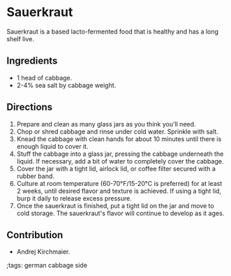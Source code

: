 # Sauerkraut

Sauerkraut is a based lacto-fermented food that is healthy and has a long shelf
live.

## Ingredients

- 1 head of cabbage.
- 2-4% sea salt by cabbage weight.

## Directions

1. Prepare and clean as many glass jars as you think you'll need.
2. Chop or shred cabbage and rinse under cold water. Sprinkle with salt.
3. Knead the cabbage with clean hands for about 10 minutes until there is enough
   liquid to cover it.
4. Stuff the cabbage into a glass jar, pressing the cabbage underneath the
   liquid. If necessary, add a bit of water to completely cover the cabbage.
5. Cover the jar with a tight lid, airlock lid, or coffee filter secured with a
   rubber band.
6. Culture at room temperature (60-70°F/15-20°C is preferred) for at least 2
   weeks, until desired flavor and texture is achieved. If using a tight lid,
   burp it daily to release excess pressure.
7. Once the sauerkraut is finished, put a tight lid on the jar and move to cold
   storage. The sauerkraut's flavor will continue to develop as it ages.

## Contribution

- Andrej Kirchmaier.

;tags: german cabbage side
